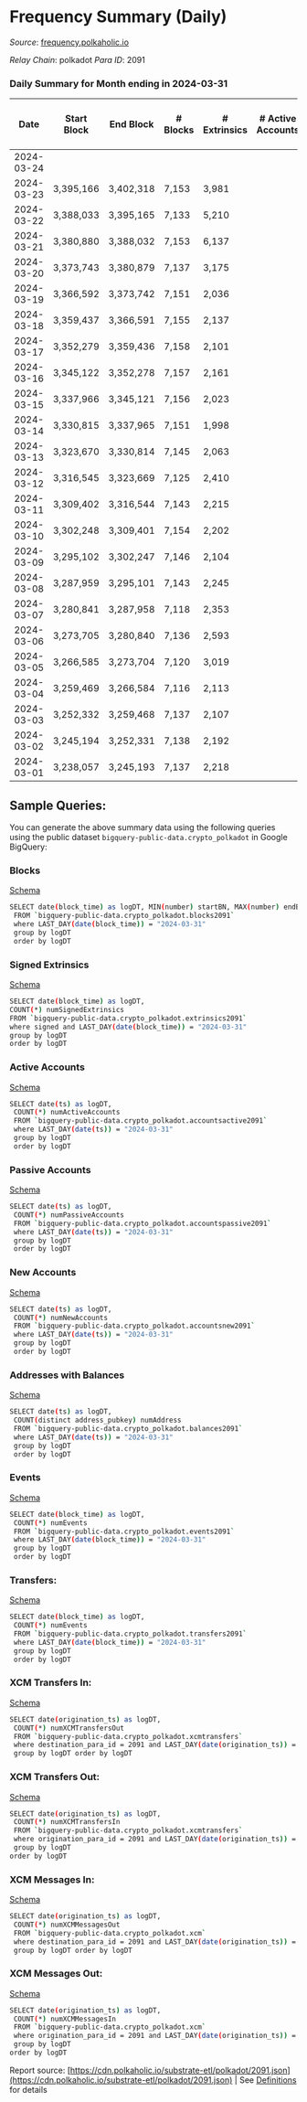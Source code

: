 # Frequency Summary (Daily)

_Source_: [frequency.polkaholic.io](https://frequency.polkaholic.io)

*Relay Chain*: polkadot
*Para ID*: 2091



### Daily Summary for Month ending in 2024-03-31


| Date    | Start Block | End Block | # Blocks | # Extrinsics | # Active Accounts | # Passive Accounts | # New Accounts | # Addresses | # Events  | # Transfers ($USD) | # XCM Transfers In ($USD) | # XCM Transfers Out ($USD) | # XCM In | # XCM Out | Issues |
|---------|-------------|-----------|----------|--------------|-------------------|--------------------|----------------|-------------|-----------|--------------------|---------------------------|----------------------------|----------|-----------|--------|
| 2024-03-24 |  |  |  |  |  |  |  |  |  |   |   |   |  |  |  |
| 2024-03-23 | 3,395,166 | 3,402,318 | 7,153 | 3,981 |  |  |  | 134 | 53,868 |   |   |   |  |  |  |
| 2024-03-22 | 3,388,033 | 3,395,165 | 7,133 | 5,210 |  |  |  | 134 | 66,035 | 6  |   |   |  |  |  |
| 2024-03-21 | 3,380,880 | 3,388,032 | 7,153 | 6,137 |  |  |  | 134 | 75,381 | 5  |   |   |  |  |  |
| 2024-03-20 | 3,373,743 | 3,380,879 | 7,137 | 3,175 |  |  |  | 135 | 45,739 | 2  |   |   |  |  |  |
| 2024-03-19 | 3,366,592 | 3,373,742 | 7,151 | 2,036 |  |  |  | 135 | 34,378 |   |   |   |  |  |  |
| 2024-03-18 | 3,359,437 | 3,366,591 | 7,155 | 2,137 |  |  |  | 135 | 35,373 |   |   |   |  |  |  |
| 2024-03-17 | 3,352,279 | 3,359,436 | 7,158 | 2,101 |  |  |  | 135 | 35,082 | 2  |   |   |  |  |  |
| 2024-03-16 | 3,345,122 | 3,352,278 | 7,157 | 2,161 |  |  |  | 135 | 35,624 |   |   |   |  |  |  |
| 2024-03-15 | 3,337,966 | 3,345,121 | 7,156 | 2,023 |  |  |  | 135 | 34,246 |   |   |   |  |  |  |
| 2024-03-14 | 3,330,815 | 3,337,965 | 7,151 | 1,998 |  |  |  | 135 | 33,974 |   |   |   |  |  |  |
| 2024-03-13 | 3,323,670 | 3,330,814 | 7,145 | 2,063 |  |  |  | 135 | 34,614 | 11  |   |   |  |  |  |
| 2024-03-12 | 3,316,545 | 3,323,669 | 7,125 | 2,410 |  |  |  | 136 | 38,070 |   |   |   |  |  |  |
| 2024-03-11 | 3,309,402 | 3,316,544 | 7,143 | 2,215 |  |  |  | 136 | 36,140 |   |   |   |  |  |  |
| 2024-03-10 | 3,302,248 | 3,309,401 | 7,154 | 2,202 |  |  |  | 136 | 35,968 |   |   |   |  |  |  |
| 2024-03-09 | 3,295,102 | 3,302,247 | 7,146 | 2,104 |  |  |  | 136 | 35,032 |   |   |   |  |  |  |
| 2024-03-08 | 3,287,959 | 3,295,101 | 7,143 | 2,245 |  |  |  | 136 | 36,360 |   |   |   |  |  |  |
| 2024-03-07 | 3,280,841 | 3,287,958 | 7,118 | 2,353 |  |  |  | 136 | 37,306 |   |   |   |  |  |  |
| 2024-03-06 | 3,273,705 | 3,280,840 | 7,136 | 2,593 |  |  |  | 136 | 39,791 |   |   |   |  |  |  |
| 2024-03-05 | 3,266,585 | 3,273,704 | 7,120 | 3,019 |  |  |  | 136 | 43,995 | 2  |   |   |  |  |  |
| 2024-03-04 | 3,259,469 | 3,266,584 | 7,116 | 2,113 |  |  |  | 135 | 35,074 |   |   |   |  |  |  |
| 2024-03-03 | 3,252,332 | 3,259,468 | 7,137 | 2,107 |  |  |  | 135 | 35,036 |   |   |   |  |  |  |
| 2024-03-02 | 3,245,194 | 3,252,331 | 7,138 | 2,192 |  |  |  | 135 | 35,845 |   |   |   |  |  |  |
| 2024-03-01 | 3,238,057 | 3,245,193 | 7,137 | 2,218 |  |  |  | 135 | 36,134 |   |   |   |  |  |  |

## Sample Queries:
You can generate the above summary data using the following queries using the public dataset `bigquery-public-data.crypto_polkadot` in Google BigQuery:


### Blocks 

[Schema](https://github.com/colorfulnotion/substrate-etl/blob/main/schema/blocks.json)

```bash
SELECT date(block_time) as logDT, MIN(number) startBN, MAX(number) endBN, COUNT(*) numBlocks 
 FROM `bigquery-public-data.crypto_polkadot.blocks2091`  
 where LAST_DAY(date(block_time)) = "2024-03-31" 
 group by logDT 
 order by logDT
```

### Signed Extrinsics 

[Schema](https://github.com/colorfulnotion/substrate-etl/blob/main/schema/extrinsics.json)

```bash
SELECT date(block_time) as logDT, 
COUNT(*) numSignedExtrinsics 
FROM `bigquery-public-data.crypto_polkadot.extrinsics2091`  
where signed and LAST_DAY(date(block_time)) = "2024-03-31" 
group by logDT 
order by logDT
```

### Active Accounts 

[Schema](https://github.com/colorfulnotion/substrate-etl/blob/main/schema/accountsactive.json)

```bash
SELECT date(ts) as logDT, 
 COUNT(*) numActiveAccounts 
 FROM `bigquery-public-data.crypto_polkadot.accountsactive2091` 
 where LAST_DAY(date(ts)) = "2024-03-31" 
 group by logDT 
 order by logDT
```

### Passive Accounts 

[Schema](https://github.com/colorfulnotion/substrate-etl/blob/main/schema/accountspassive.json)

```bash
SELECT date(ts) as logDT, 
 COUNT(*) numPassiveAccounts 
 FROM `bigquery-public-data.crypto_polkadot.accountspassive2091` 
 where LAST_DAY(date(ts)) = "2024-03-31" 
 group by logDT 
 order by logDT
```

### New Accounts 

[Schema](https://github.com/colorfulnotion/substrate-etl/blob/main/schema/accountsnew.json)

```bash
SELECT date(ts) as logDT, 
 COUNT(*) numNewAccounts 
 FROM `bigquery-public-data.crypto_polkadot.accountsnew2091` 
 where LAST_DAY(date(ts)) = "2024-03-31" 
 group by logDT
 order by logDT
```

### Addresses with Balances 

[Schema](https://github.com/colorfulnotion/substrate-etl/blob/main/schema/balances.json)

```bash
SELECT date(ts) as logDT,
 COUNT(distinct address_pubkey) numAddress 
 FROM `bigquery-public-data.crypto_polkadot.balances2091` 
 where LAST_DAY(date(ts)) = "2024-03-31" 
 group by logDT 
 order by logDT
```

### Events 

[Schema](https://github.com/colorfulnotion/substrate-etl/blob/main/schema/events.json)

```bash
SELECT date(block_time) as logDT, 
 COUNT(*) numEvents 
 FROM `bigquery-public-data.crypto_polkadot.events2091` 
 where LAST_DAY(date(block_time)) = "2024-03-31" 
 group by logDT 
 order by logDT
```

### Transfers:

[Schema](https://github.com/colorfulnotion/substrate-etl/blob/main/schema/transfers.json)

```bash
SELECT date(block_time) as logDT, 
 COUNT(*) numEvents 
 FROM `bigquery-public-data.crypto_polkadot.transfers2091` 
 where LAST_DAY(date(block_time)) = "2024-03-31" 
 group by logDT 
 order by logDT
```

### XCM Transfers In: 

[Schema](https://github.com/colorfulnotion/substrate-etl/blob/main/schema/xcmtransfers.json)

```bash
SELECT date(origination_ts) as logDT, 
 COUNT(*) numXCMTransfersOut 
 FROM `bigquery-public-data.crypto_polkadot.xcmtransfers` 
 where destination_para_id = 2091 and LAST_DAY(date(origination_ts)) = "2024-03-31" 
 group by logDT order by logDT
```

### XCM Transfers Out: 

[Schema](https://github.com/colorfulnotion/substrate-etl/blob/main/schema/xcmtransfers.json)

```bash
SELECT date(origination_ts) as logDT, 
 COUNT(*) numXCMTransfersIn 
 FROM `bigquery-public-data.crypto_polkadot.xcmtransfers` 
 where origination_para_id = 2091 and LAST_DAY(date(origination_ts)) = "2024-03-31" 
 group by logDT 
order by logDT
```

### XCM Messages In: 

[Schema](https://github.com/colorfulnotion/substrate-etl/blob/main/schema/xcm.json)

```bash
SELECT date(origination_ts) as logDT, 
 COUNT(*) numXCMMessagesOut 
 FROM `bigquery-public-data.crypto_polkadot.xcm` 
 where destination_para_id = 2091 and LAST_DAY(date(origination_ts)) = "2024-03-31" 
 group by logDT order by logDT
```

### XCM Messages Out: 

[Schema](https://github.com/colorfulnotion/substrate-etl/blob/main/schema/xcm.json)

```bash
SELECT date(origination_ts) as logDT, 
 COUNT(*) numXCMMessagesIn 
 FROM `bigquery-public-data.crypto_polkadot.xcm` 
 where origination_para_id = 2091 and LAST_DAY(date(origination_ts)) = "2024-03-31" 
 group by logDT 
order by logDT
```


Report source: [https://cdn.polkaholic.io/substrate-etl/polkadot/2091.json](https://cdn.polkaholic.io/substrate-etl/polkadot/2091.json) | See [Definitions](/DEFINITIONS.md) for details
